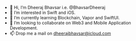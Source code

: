 - 👋 Hi, I’m Dheeraj Bhavsar i.e. @BhavsarDheeraj
- 👀 I’m interested in Swift and iOS.
- 🌱 I’m currently learning Blockchain, Vapor and SwiftUI.
- 💞️ I’m looking to collaborate on Web3 and Mobile Application Development.
- 📫 Drop me a mail on dheerajbhavsar@icloud.com

<!---
BhavsarDheeraj/BhavsarDheeraj is a ✨ special ✨ repository because its `README.md` (this file) appears on your GitHub profile.
You can click the Preview link to take a look at your changes.
--->
